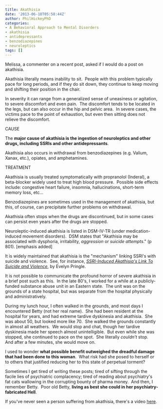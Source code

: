 ```yaml
---
title: Akathisia
date: '2013-06-18T05:58:44Z'
author: PhilHickeyPhD
categories:
- A Behavioral Approach to Mental Disorders
- akathisia
- antidepressants
- benzodiazepines
- neuroleptics
tags: []
---
```


Melissa, a commenter on a recent post, asked if I would do a post on akathisia.

Akathisia literally means inability to sit.  People with this problem typically pace for long periods, and if they do sit down, they continue to keep moving and shifting their position in the chair.

In severity it can range from a generalized sense of uneasiness or agitation, to severe discomfort and even pain.  The discomfort tends to be located in the legs, but can also occur in the hip and pelvic area.  In severe cases, the victims pace to the point of exhaustion, but even then sitting does not relieve the discomfort.

CAUSE

The <strong>major cause of akathisia is the ingestion of neuroleptics and other drugs, including SSRIs and other antidepressants</strong>.

Akathisia also occurs in withdrawal from benzodiazepines (e.g. Valium, Xanax, etc.), opiates, and amphetamines.

TREATMENT

Akathisia is usually treated symptomatically with propranolol (Inderal), a beta-blocker widely used to treat high blood pressure.  Possible side effects include: congestive heart failure, insomnia, hallucinations, short-term memory loss, etc…

Benzodiazepines are sometimes used in the management of akathisia, but this, of course, can precipitate further problems on withdrawal.

Akathisia often stops when the drugs are discontinued, but in some cases can persist even years after the drugs are stopped.

Neuroleptic-induced akathisia is listed in DSM-IV-TR (under medication-induced movement disorders).  DSM states that "Akathisia may be associated with dysphoria, irritability, <i>aggression</i> or <i>suicide attempts</i>." (p 801). [emphasis added]

It is widely maintained that akathisia is the "mechanism" linking SSRI's with suicide and violence.  See, for instance, <a href="http://evelynpringle.blogspot.com/2010/08/ssri-induced-akathisias-link-to-suicide.html"><i>SSRI-Induced Akathisia's Link To Suicide and Violence</i></a>, by Evelyn Pringle.

It is not possible to communicate the profound horror of severe akathisia in a brief post such as this.  In the late 80's, I worked for a while at a publicly-funded substance abuse unit in an Eastern state.  The unit was on the grounds of a state hospital, but was separate from the hospital physically and administratively.

During my lunch hour, I often walked in the grounds, and most days I encountered Betty (not her real name).  She had been resident at the hospital for years, and had extreme tardive dyskinesia and akathisia.  She was about 50, but looked more like 70.  She walked the grounds constantly in almost all weathers.  We would stop and chat, though her tardive dyskinesia made her speech almost unintelligible.  But even while she was stopped, she continued to pace on the spot.  She literally <i>couldn't</i> stop.  And after a few minutes, she would move on.

I used to wonder <strong>what possible benefit outweighed the dreadful damage that had been done to this woman</strong>.  What risk had she posed to herself or to others that justified reducing her to this state of perpetual torment?

Sometimes I get tired of writing these posts; tired of sifting through the facile lies of psychiatric complacency; tired of reading about psychiatry's fat cats wallowing in the corrupting bounty of pharma money.  And then, I remember Betty.  Poor old Betty, <strong>living as best she could in her psychiatry-fabricated Hell</strong>.

If you've never seen a person suffering from akathisia, there's a video <a href="http://www.youtube.com/watch?v=svoDpICEnsg">here</a>.